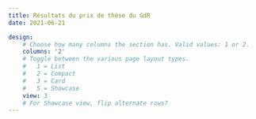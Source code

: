```yaml
---
title: Résultats du prix de thèse du GdR
date: 2021-06-21

design:
    # Choose how many columns the section has. Valid values: 1 or 2.
    columns: '2'
    # Toggle between the various page layout types.
    #   1 = List
    #   2 = Compact  
    #   3 = Card
    #   5 = Showcase
    view: 3
    # For Showcase view, flip alternate rows?
---
```

